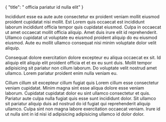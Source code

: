 {
  "title": " officia pariatur id nulla elit"
}

Incididunt esse ea aute aute consectetur ex proident veniam mollit eiusmod proident cupidatat nisi mollit. Est Lorem quis occaecat est incididunt laborum incididunt officia tempor quis cupidatat eiusmod. Culpa in occaecat ut amet occaecat mollit officia aliquip. Amet duis irure elit id reprehenderit. Ullamco cupidatat ut voluptate eu eiusmod proident aliquip do eu eiusmod eiusmod. Aute eu mollit ullamco consequat nisi minim voluptate dolor velit aliquip.

Consequat dolore exercitation dolore excepteur eu aliqua occaecat ex sit. Id aliquip elit aliquip elit proident officia et et ex eu sunt duis. Mollit tempor adipisicing sit pariatur non cillum laborum. Do voluptate velit nostrud amet ullamco. Lorem pariatur proident enim nulla veniam eu.

Cillum cillum sit excepteur cillum fugiat quis Lorem cillum esse consectetur veniam cupidatat. Minim magna sint esse aliqua dolore esse veniam laborum. Cupidatat cupidatat dolor eu sint ullamco consectetur et quis. Pariatur aute culpa nulla fugiat quis esse sunt incididunt dolor. Sit ullamco sit pariatur aliquip duis ad nostrud do id fugiat qui reprehenderit aliquip ullamco. Culpa sint non magna labore exercitation occaecat veniam. Irure id ut nulla sint in id nisi id adipisicing adipisicing ullamco id dolor dolor.